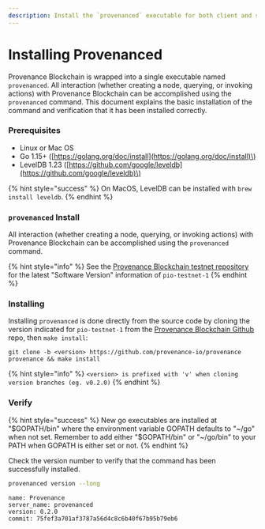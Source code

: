 ```yaml
---
description: Install the `provenanced` executable for both client and server operations.
---
```


# Installing Provenanced

Provenance Blockchain is wrapped into a single executable named `provenanced`. All interaction \(whether creating a node, querying, or invoking actions\) with Provenance Blockchain can be accomplished using the `provenanced` command. This document explains the basic installation of the command and verification that it has been installed correctly. 

### Prerequisites 

* Linux or Mac OS
* Go 1.15+ \([https://golang.org/doc/install](https://golang.org/doc/install)\)
* LevelDB 1.23 \([https://github.com/google/leveldb](https://github.com/google/leveldb)\)

{% hint style="success" %}
On MacOS, LevelDB can be installed with `brew install leveldb`.
{% endhint %}

### `provenanced` Install

All interaction \(whether creating a node, querying, or invoking actions\) with Provenance Blockchain can be accomplished using the `provenanced` command. 

{% hint style="info" %}
See the [Provenance Blockchain testnet repository](https://github.com/provenance-io/testnet) for the latest "Software Version" information of `pio-testnet-1`
{% endhint %}

### Installing

Installing `provenanced` is done directly from the source code by cloning the version indicated for `pio-testnet-1` from the  [Provenance Blockchain Github](https://github.com/provenance-io/provenance) repo, then `make install`:

```text
git clone -b <version> https://github.com/provenance-io/provenance
provenance && make install
```

{% hint style="info" %}
`<version> is prefixed with 'v' when cloning version branches (eg. v0.2.0)`
{% endhint %}

### Verify

{% hint style="success" %}
New go executables are installed at "$GOPATH/bin" where the environment variable GOPATH defaults to "~/go" when not set. Remember to add either "$GOPATH/bin" or "~/go/bin" to your PATH when GOPATH is either set or not.
{% endhint %}

Check the version number to verify that the command has been successfully installed. 

```bash
provenanced version --long
```

```text
name: Provenance
server_name: provenanced
version: 0.2.0
commit: 75fef3a701af3787a56d4c8c6b40f67b95b79eb6
```

